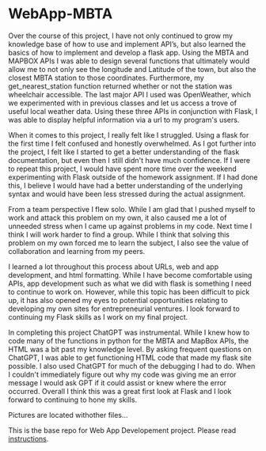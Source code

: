 # WebApp-MBTA

Over the course of this project, I have not only continued to grow my knowledge base of how to use and implement API’s, but also learned the basics of how to implement and develop a flask app. Using the MBTA and MAPBOX APIs I was able to design several functions that ultimately would allow me to not only see the longitude and Latitude of the town, but also the closest MBTA station to those coordinates. Furthermore, my get_nearest_station function
returned whether or not the station was wheelchair accessible. The last major API I used was OpenWeather, which we experimented with in previous classes and let us access a trove of useful local weather data. Using these three APIs in conjunction with Flask, I was able to display helpful information via a url to my  program's users.

When it comes to this project, I really felt like I struggled. Using a flask for the first time I felt confused and honestly overwhelmed. As I got further into the project, I felt like I started to get a better understanding of the flask documentation, but even then I still didn't have much confidence. If I were to repeat this project, I would have spent more time over the weekend experimenting with Flask outside of the homework assignment. If I had done this, I believe I would have had a better understanding of the underlying syntax and would have been less stressed during the actual assignment.

From a team perspective I flew solo. While I am glad that I pushed myself to work and attack this problem on my own, it also caused me a lot of unneeded stress when I came up against problems in my code. Next time I think I will work harder to find a group. While I think that solving this problem on my own forced me to learn the subject, I also see the value of collaboration and learning from my peers.

I learned a lot throughout this process about URLs, web and app development, and html formatting. While I have become comfortable using APIs, app development such as what we did with flask is something I need to continue to work on. However, while this topic has been difficult to pick up, it has also opened my eyes to potential opportunities relating to developing  my own sites for entrepreneurial ventures. I look forward to continuing my Flask skills as I work on my final project.

In completing this project ChatGPT was instrumental. While I knew how to code many of the functions in python for the MBTA and MapBox APIs, the HTML was a bit past my knowledge level. By asking frequent questions on ChatGPT,  I was able to get functioning HTML code that made my flask site possible. I also used ChatGPT for much of the debugging I had to do. When I couldn't immediately figure out why my code was giving me an error message I would ask GPT if it could assist or knew where the error occurred. Overall I think this was a great first look at Flask and I look forward to continuing to hone my skills.


Pictures are located withother files...



 This is the base repo for Web App Developement project. Please read [instructions](instructions.md). 
